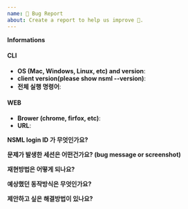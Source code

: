 ```yaml
---
name: 🐛 Bug Report
about: Create a report to help us improve 🤔.
---
```


<!-- ⚠️ Please answer these questions before submitting your issue. (If there is no response, it will close automatically after a two-week later)-->


<!-- ⚠️ Before writing your issue make sure you are using:-->
<!-- macOS version 10.x.x -->
<!-- nsml run -d mnist -e main.py -->

**Informations**
#### CLI
- **OS (Mac, Windows, Linux, etc) and version**:
- **client version(please show nsml --version)**:
- **전체 실행 명령어**:

<!-- ⚠️ Before writing your issue make sure you are using:-->
<!-- chrome -->
<!-- https://hack.nsml.navercorp.com/resource -->
#### WEB
- **Brower (chrome, firfox, etc)**:
- **URL**:


**NSML login ID 가 무엇인가요?**


**문제가 발생한 세션은 어떤건가요? (bug message or screenshot)**


**재현방법은 어떻게 되나요?**


**예상했던 동작방식은 무엇인가요?**


**제안하고 싶은 해결방법이 있나요?**



<!-- ⚠️ Make sure to browse the opened and closed issues before submitting your issue. -->
